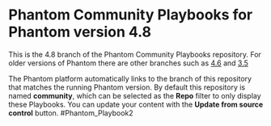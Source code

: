 # Phantom Community Playbooks for Phantom version 4.8

This is the 4.8 branch of the Phantom Community Playbooks repository. For older versions of Phantom there are other branches such as [4.6](https://github.com/phantomcyber/playbooks/tree/4.6) and [3.5](https://github.com/phantomcyber/playbooks/tree/3.5)

The Phantom platform automatically links to the branch of this repository that matches the running Phantom version. By default this repository is named **community**, which can be selected as the **Repo** filter to only display these Playbooks. You can update your content with the **Update from source control** button.
#Phantom_Playbook2
